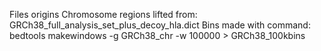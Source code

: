 Files origins
Chromosome regions lifted from: GRCh38_full_analysis_set_plus_decoy_hla.dict
Bins made with command: bedtools makewindows -g GRCh38_chr -w 100000 > GRCh38_100kbins


